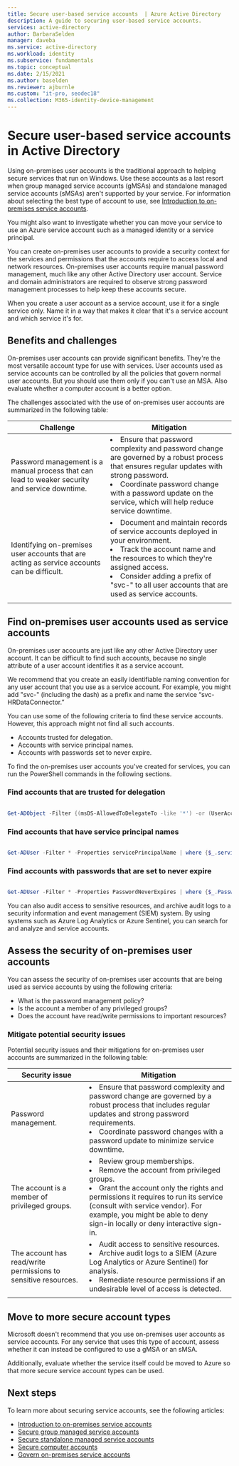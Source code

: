 ```yaml
---
title: Secure user-based service accounts  | Azure Active Directory
description: A guide to securing user-based service accounts.
services: active-directory
author: BarbaraSelden
manager: daveba
ms.service: active-directory
ms.workload: identity
ms.subservice: fundamentals
ms.topic: conceptual
ms.date: 2/15/2021
ms.author: baselden
ms.reviewer: ajburnle
ms.custom: "it-pro, seodec18"
ms.collection: M365-identity-device-management
---
```


# Secure user-based service accounts in Active Directory

Using on-premises user accounts is the traditional approach to helping secure services that run on Windows. Use these accounts as a last resort when group managed service accounts (gMSAs) and standalone managed service accounts (sMSAs) aren't supported by your service. For information about selecting the best type of account to use, see [Introduction to on-premises service accounts](service-accounts-on-premises.md). 

You might also want to investigate whether you can move your service to use an Azure service account such as a managed identity or a service principal. 

You can create on-premises user accounts to provide a security context for the services and permissions that the accounts require to access local and network resources. On-premises user accounts require manual password management, much like any other Active Directory user account. Service and domain administrators are required to observe strong password management processes to help keep these accounts secure.

When you create a user account as a service account, use it for a single service only. Name it in a way that makes it clear that it's a service account and which service it's for. 

## Benefits and challenges

On-premises user accounts can provide significant benefits. They're the most versatile account type for use with services. User accounts used as service accounts can be controlled by all the policies that govern normal user accounts. But you should use them only if you can't use an MSA. Also evaluate whether a computer account is a better option. 

The challenges associated with the use of on-premises user accounts are summarized in the following table:

| Challenge | Mitigation |
| - | - |
| Password management is a manual process that can lead to weaker security and service downtime.| <li>Ensure that password complexity and password change are governed by a robust process that ensures regular updates with strong password.<li>Coordinate password change with a password update on the service, which will help reduce service downtime. |
| Identifying on-premises user accounts that are acting as service accounts can be difficult. | <li>Document and maintain records of service accounts deployed in your environment.<li>Track the account name and the resources to which they're assigned access.<li>Consider adding a prefix of "svc-" to all user accounts that are used as service accounts. |
| | |


## Find on-premises user accounts used as service accounts

On-premises user accounts are just like any other Active Directory user account. It can be difficult to find such accounts, because no single attribute of a user account identifies it as a service account. 

We recommend that you create an easily identifiable naming convention for any user account that you use as a service account. For example, you might add "svc-" (including the dash) as a prefix and name the service “svc-HRDataConnector.”

You can use some of the following criteria to find these service accounts. However, this approach might not find all such accounts.

* Accounts trusted for delegation.  
* Accounts with service principal names.  
* Accounts with passwords set to never expire.

To find the on-premises user accounts you've created for services, you can run the PowerShell commands in the following sections.

### Find accounts that are trusted for delegation

```PowerShell

Get-ADObject -Filter {(msDS-AllowedToDelegateTo -like '*') -or (UserAccountControl -band 0x0080000) -or (UserAccountControl -band 0x1000000)} -prop samAccountName,msDS-AllowedToDelegateTo,servicePrincipalName,userAccountControl | select DistinguishedName,ObjectClass,samAccountName,servicePrincipalName, @{name='DelegationStatus';expression={if($_.UserAccountControl -band 0x80000){'AllServices'}else{'SpecificServices'}}}, @{name='AllowedProtocols';expression={if($_.UserAccountControl -band 0x1000000){'Any'}else{'Kerberos'}}}, @{name='DestinationServices';expression={$_.'msDS-AllowedToDelegateTo'}}

```

### Find accounts that have service principal names

```PowerShell

Get-ADUser -Filter * -Properties servicePrincipalName | where {$_.servicePrincipalName -ne $null}

```

### Find accounts with passwords that are set to never expire

```PowerShell

Get-ADUser -Filter * -Properties PasswordNeverExpires | where {$_.PasswordNeverExpires -eq $true}

```

You can also audit access to sensitive resources, and archive audit logs to a security information and event management (SIEM) system. By using systems such as Azure Log Analytics or Azure Sentinel, you can search for and analyze and service accounts.

## Assess the security of on-premises user accounts

You can assess the security of on-premises user accounts that are being used as service accounts by using the following criteria:

* What is the password management policy?  
* Is the account a member of any privileged groups?  
* Does the account have read/write permissions to important resources?

### Mitigate potential security issues

Potential security issues and their mitigations for on-premises user accounts are summarized in the following table:

| Security issue | Mitigation |
| - | - |
| Password management.| <li>Ensure that password complexity and password change are governed by a robust process that includes regular updates and strong password requirements.<li>Coordinate password changes with a password update to minimize service downtime. |
| The account is a member of privileged groups.| <li>Review group memberships.<li>Remove the account from privileged groups.<li>Grant the account only the rights and permissions it requires to run its service (consult with service vendor). For example, you might be able to deny sign-in locally or deny interactive sign-in. |
| The account has read/write permissions to sensitive resources.| <li>Audit access to sensitive resources.<li>Archive audit logs to a SIEM (Azure Log Analytics or Azure Sentinel) for analysis.<li>Remediate resource permissions if an undesirable level of access is detected. |
| | |


## Move to more secure account types

Microsoft doesn't recommend that you use on-premises user accounts as service accounts. For any service that uses this type of account, assess whether it can instead be configured to use a gMSA or an sMSA.

Additionally, evaluate whether the service itself could be moved to Azure so that more secure service account types can be used. 

## Next steps

To learn more about securing service accounts, see the following articles:

* [Introduction to on-premises service accounts](service-accounts-on-premises.md)  
* [Secure group managed service accounts](service-accounts-group-managed.md)  
* [Secure standalone managed service accounts](service-accounts-standalone-managed.md)  
* [Secure computer accounts](service-accounts-computer.md)  
* [Govern on-premises service accounts](service-accounts-govern-on-premises.md)

 
